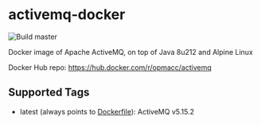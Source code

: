 # activemq-docker

![Build master](https://github.com/ccampo133/docker-activemq/workflows/Build%20master/badge.svg)

Docker image of Apache ActiveMQ, on top of Java 8u212 and Alpine Linux

Docker Hub repo: https://hub.docker.com/r/opmacc/activemq

## Supported Tags

* latest (always points to [Dockerfile](./Dockerfile)): ActiveMQ v5.15.2
